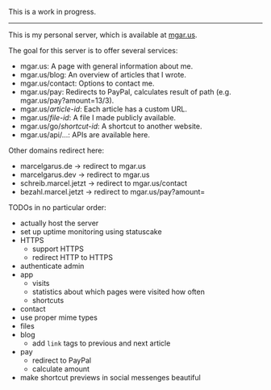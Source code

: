 This is a work in progress.

---

This is my personal server, which is available at [mgar.us](https://mgar.us).

The goal for this server is to offer several services:

* mgar.us: A page with general information about me.
* mgar.us/blog: An overview of articles that I wrote.
* mgar.us/contact: Options to contact me.
* mgar.us/pay: Redirects to PayPal, calculates result of path (e.g. mgar.us/pay?amount=13/3).
* mgar.us/_article-id_: Each article has a custom URL.
* mgar.us/_file-id_: A file I made publicly available.
* mgar.us/go/_shortcut-id_: A shortcut to another website.
* mgar.us/api/...: APIs are available here.

Other domains redirect here:

* marcelgarus.de -> redirect to mgar.us
* marcelgarus.dev -> redirect to mgar.us
* schreib.marcel.jetzt -> redirect to mgar.us/contact
* bezahl.marcel.jetzt -> redirect to mgar.us/pay?amount=

TODOs in no particular order:

* actually host the server
* set up uptime monitoring using statuscake
* HTTPS
  * support HTTPS
  * redirect HTTP to HTTPS
* authenticate admin
* app
  * visits
  * statistics about which pages were visited how often
  * shortcuts
* contact
* use proper mime types
* files
* blog
  * add `link` tags to previous and next article
* pay
  * redirect to PayPal
  * calculate amount
* make shortcut previews in social messenges beautiful
